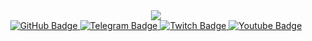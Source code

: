 
<!--
**kobtsev/kobtsev** is a ✨ _special_ ✨ repository.
-->

<div id="header" align="center">
  <img src="https://media0.giphy.com/media/v1.Y2lkPTc5MGI3NjExc2xpejZlNGgzbWJvYmFkem12cDRmOXE3amw1cGJ6NHBzYTV2aWhlbiZlcD12MV9pbnRlcm5hbF9naWZfYnlfaWQmY3Q9Zw/scZPhLqaVOM1qG4lT9/giphy.gif" />
</div>
<div id="badges" align="center">
  <a href="https://github.com/kyookuhmbuh">
    <img src="https://img.shields.io/badge/GitHub-black?style=for-the-badge&logo=github&logoColor=white" alt="GitHub Badge"/>
  </a>
  <a href="https://t.me/kyookuhmbuh_feed">
    <img src="https://img.shields.io/badge/Telegram-blue?style=for-the-badge&logo=telegram&logoColor=white" alt="Telegram Badge"/>
  </a>
  <a href="https://www.twitch.tv/kyookuhmbuh">
    <img src="https://img.shields.io/badge/Twitch-darkviolet?style=for-the-badge&logo=twitch&logoColor=white" alt="Twitch Badge"/>
  </a>
  <a href="https://youtube.com/@kyookuhmbuh">
    <img src="https://img.shields.io/badge/YouTube-red?style=for-the-badge&logo=youtube&logoColor=white" alt="Youtube Badge"/>
  </a>
</div>
